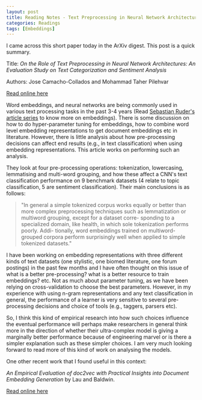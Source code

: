 ```yaml
---
layout: post
title: Reading Notes - Text Preprocessing in Neural Network Architectures
categories: Readings
tags: [Embeddings]
---
```

I came across this short paper today in the ArXiv digest. This post is a quick summary.

Title: *On the Role of Text Preprocessing in Neural Network Architectures: An Evaluation Study on Text Categorization and Sentiment Analysis*

Authors: Jose Camacho-Collados and Mohammad Taher Pilehvar

[Read online here](https://arxiv.org/pdf/1707.01780.pdf)

Word embeddings, and neural networks are being commonly used in various text processing tasks in the past 3-4 years (Read [Sebastian Ruder's article series](http://sebastianruder.com/word-embeddings-1/) to know more on embeddings). There is some discussion on how to do hyper-parameter tuning for embeddings, 
how to combine word level embedding representations to get document embeddings etc in literature. However, there is little analysis about
how pre-processing decisions can affect end results (e.g., in text classification) when using embedding representations. This article works 
on performing such an analysis.

They look at four pre-processing operations: tokenization, lowercasing, lemmatising and multi-word grouping, and how these affect a CNN's text
classification performance on 9 benchmark datasets (4 relate to topic classification, 5 are sentiment classification). 
Their main conclusions is as follows:

> "In general a simple tokenized corpus works equally or better than more complex
preprocessing techniques such as lemmatization or multiword grouping, except for a dataset corre-
sponding to a specialized domain, like health, in which sole tokenization performs poorly.  Addi-
tionally, word embeddings trained on multiword-grouped corpora perform surprisingly well when
applied to simple tokenized datasets."

I have been working on embedding representations with three different kinds of text datasets (one stylistic, one biomed literature, one forum postings) 
in the past few months and I have often thought on this issue of what is a better pre-processing? what is a better resource to train embeddings? etc.
Not as much about parameter tuning, as we have been relying on cross-validation to choose the best parameters. However, in my experience with using n-gram representations 
and any text classification in general, the performance of a learner is very sensitive to several pre-processing decisions and choice of tools (e.g., taggers, parsers etc).

So, I think this kind of empirical research into how such choices influence the eventual performance will perhaps make researchers in general think more
in the direction of whether their ultra-complex model is giving a marginally better performance because of engineering marvel or is there a simpler explanation such as
these simpler choices. I am very much looking forward to read more of this kind of work on analysing the models. 

One other recent work that I found useful in this context:

*An Empirical Evaluation of doc2vec with Practical Insights into Document Embedding Generation* by Lau and Baldwin.

[Read online here](http://www.aclweb.org/anthology/W16-1609)

